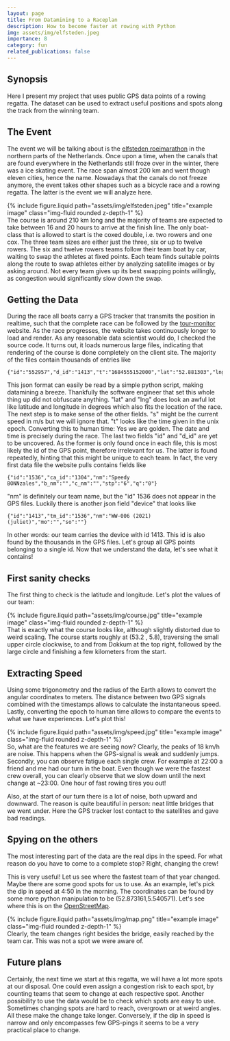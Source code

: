 ```yaml
---
layout: page
title: From Datamining to a Raceplan
description: How to become faster at rowing with Python
img: assets/img/elfsteden.jpeg
importance: 8
category: fun
related_publications: false
---
```


## Synopsis
Here I present my project that uses public GPS data points of a rowing regatta. The dataset can be used to extract useful positions and spots along the track from the winning team.

## The Event
The event we will be talking about is the <a href="https://elfstedenroeimarathon.nl/en/">elfsteden roeimarathon</a> in the northern parts of the Netherlands. Once upon a time, when the canals that are found everywhere in the Netherlands still froze over in the winter, there was a ice skating event. The race span almost 200 km and went though eleven cities, hence the name. Nowadays that the canals do not freeze anymore, the event takes other shapes such as a bicycle race and a rowing regatta. The latter is the event we will analyze here.
<div class="row justify-content-sm-center">
  <div class="col-sm-6 mt-3 mt-md-0">
    {% include figure.liquid path="assets/img/elfsteden.jpeg" title="example image" class="img-fluid rounded z-depth-1" %}
  </div>
</div>
The course is around 210 km long and the majority of teams are expected to take between 16 and 20 hours to arrive at the finish line. The only boat-class that is allowed to start is the coxed double, i.e. two rowers and one cox. The three team sizes are either just the three, six or up to twelve rowers. The six and twelve rowers teams follow their team boat by car, waiting to swap the athletes at fixed points. Each team finds suitable points along the route to swap athletes either by analyzing satellite images or by asking around. Not every team gives up its best swapping points willingly, as congestion would significantly slow down the swap.

## Getting the Data
During the race all boats carry a GPS tracker that transmits the position in realtime, such that the complete race can be followed by the  <a href="https://tourmonitor.eu/elfstedenroeimarathon/esrm2023/">tour-monitor</a> website. As the race progresses, the website takes continuously longer to load and render. As any reasonable data scientist would do, I checked the source code. It turns out, it loads numerous large files, indicating that rendering of the course is done completely on the client site. The majority of the files contain thousands of entries like

    {"id":"552957","d_id":"1413","t":"1684555152000","lat":"52.881303","lng":"5.498525","s":"3.28"}

This json format can easily be read by a simple python script, making datamining a breeze.
Thankfully the software engineer that set this whole thing up did not obfuscate anything. "lat" and "lng" does look an awful lot like latitude and longitude in degrees which also fits the location of the race. The next step is to make sense of the other fields. "s" might be the current speed in m/s but we will ignore that. "t" looks like the time given in the unix epoch. Converting this to human time: Yes we are golden. The date and time is precisely during the race. The last two fields "id" and "d_id" are yet to be uncovered. As the former is only found once in each file, this is most likely the id of the GPS point, therefore irrelevant for us. The latter is found repeatedly, hinting that this might be unique to each team. In fact, the very first data file the website pulls contains fields like

    {"id":"1536","ca_id":"1304","nm":"Speedy BONNzales","b_nm":"","c_nm":"","stp":"6","q":"0"}

"nm" is definitely our team name, but the "id" 1536 does not appear in the GPS files. Luckily there is another json field "device" that looks like

    {"id":"1413","tm_id":"1536","nm":"WW-006 (2021) (juliet)","mo":"","so":""}

In other words: our team carries the device with id 1413. This id is also found by the thousands in the GPS files. Let's group all GPS points belonging to a single id. Now that we understand the data, let's see what it contains!

## First sanity checks
The first thing to check is the latitude and longitude. Let's plot the values of our team:
<div class="row justify-content-sm-center">
  <div class="col-sm-6 mt-3 mt-md-0">
    {% include figure.liquid path="assets/img/course.jpg" title="example image" class="img-fluid rounded z-depth-1" %}
  </div>
</div>
That is exactly what the course looks like, although slightly distorted due to weird scaling. The course starts roughly at (53.2 , 5.8), traversing the small upper circle clockwise, to and from Dokkum at the top right, followed by the large circle and finishing a few kilometers from the start.

## Extracting Speed
Using some trigonometry and the radius of the Earth allows to convert the angular coordinates to meters. The distance between two GPS signals combined with the timestamps allows to calculate the instantaneous speed. Lastly, converting the epoch to human time allows to compare the events to what we have experiences. Let's plot this!
<div class="row justify-content-sm-center">
  <div class="col-sm-12 mt-3 mt-md-0">
    {% include figure.liquid path="assets/img/speed.jpg" title="example image" class="img-fluid rounded z-depth-1" %}
  </div>
</div>
So, what are the features we are seeing now? Clearly, the peaks of 18 km/h are noise. This happens when the GPS-signal is weak and suddenly jumps. Secondly, you can observe fatigue each single crew. For example at 22:00 a friend and me had our turn in the boat. Even though we were the fastest crew overall, you can clearly observe that we slow down until the next change at ~23:00. One hour of fast rowing tires you out!

Also, at the start of our turn there is a lot of noise, both upward and downward. The reason is quite beautiful in person: neat little bridges that we went under. Here the GPS tracker lost contact to the satellites and gave bad readings.

## Spying on the others
The most interesting part of the data are the real dips in the speed. For what reason do you have to come to a complete stop? Right, changing the crew!

This is very useful! Let us see where the fastest team of that year changed. Maybe there are some good spots for us to use. As an example, let's pick the dip in speed at 4:50 in the morning. The coordinates can be found by some more python manipulation to be (52.873161,5.540571). Let's see where this is on the <a href="https://www.openstreetmap.org/?mlat=52.87307&mlon=5.54054#map=18/52.87307/5.54054">OpenStreetMap</a>. 

<div class="row justify-content-sm-center">
  <div class="col-sm-8 mt-3 mt-md-0">
    {% include figure.liquid path="assets/img/map.png" title="example image" class="img-fluid rounded z-depth-1" %}
  </div>
</div>
Clearly, the team changes right besides the bridge, easily reached by the team car. This was not a spot we were aware of.   

## Future plans
Certainly, the next time we start at this regatta, we will have a lot more spots at our disposal. One could even assign a congestion risk to each spot, by counting teams that seem to change at each respective spot. Another possibility to use the data would be to check which spots are easy to use. Sometimes changing spots are hard to reach, overgrown or at weird angles. All these make the change take longer. Conversely, if the dip in speed is narrow and only encompasses few GPS-pings it seems to be a very practical place to change.